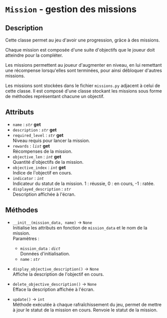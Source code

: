# `Mission` - gestion des missions
## Description
Cette classe permet au jeu d'avoir une progression, grâce à des missions.

Chaque mission est composée d'une suite d'objectifs que le joueur doit atteindre pour la compléter.

Les missions permettent au joueur d'augmenter en niveau, en lui remettant une récompense lorsqu'elles sont terminées, 
pour ainsi débloquer d'autres missions. 

Les missions sont stockées dans le fichier `missions.py` adjacent à celui de cette classe. Il est composé d'une classe 
stockant les missions sous forme de méthodes représentant chacune un objectif.

## Attributs
- `name` : *`str`* **get**
- `description` : *`str`* **get**
- `required_level` : *`str`* **get** \
  Niveau requis pour lancer la mission.
- `rewards` : *`list`* **get** \
  Récompenses de la mission.
- `objective_len` : *`int`* **get** \
  Quantité d'objectifs de la mission.
- `objective_index` : *`int`* **get** \
  Indice de l'objectif en cours.
- `indicator` : *`int`* \
  Indicateur du statut de la mission. 1 : réussie, 0 : en cours, -1 : ratée.
- `displayed_description` : *`str`* \
  Description affichée à l'écran.

## Méthodes
- `__init__(mission_data, name)` &rarr; `None` \
  Initialise les attributs en fonction de `mission_data` et le nom de la mission. \
  Paramètres : 
  * `mission_data` : *`dict`* \
    Données d'initialisation.
  * `name` : *`str`*

- `display_objective_description()` &rarr; `None` \
  Affiche la description de l'objectif en cours.

- `delete_objective_description()` &rarr; `None` \
  Efface la description affichée à l'écran.
- `update()` &rarr; `int` \
  Méthode exécutée à chaque rafraîchissement du jeu, permet de mettre à jour le statut de la mission en cours.
  Renvoie le statut de la mission.